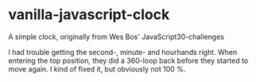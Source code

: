 # vanilla-javascript-clock
A simple clock, originally from Wes Bos' JavaScript30-challenges

I had trouble getting the second-, minute- and hourhands right. When entering the top position, they did a 360-loop back before they started to move again.
I kind of fixed it, but obviously not 100 %.
